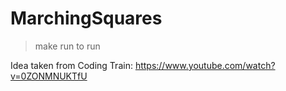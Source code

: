 # MarchingSquares

>make run to run

Idea taken from Coding Train: https://www.youtube.com/watch?v=0ZONMNUKTfU
